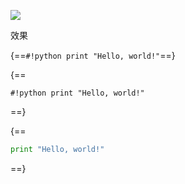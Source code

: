 ![](./../../img/nest_block_hl_yellow.png)

效果

{==`#!python print "Hello, world!"`==}

{==

`#!python print "Hello, world!"`

==}


{==

```python
print "Hello, world!"
```

==}
